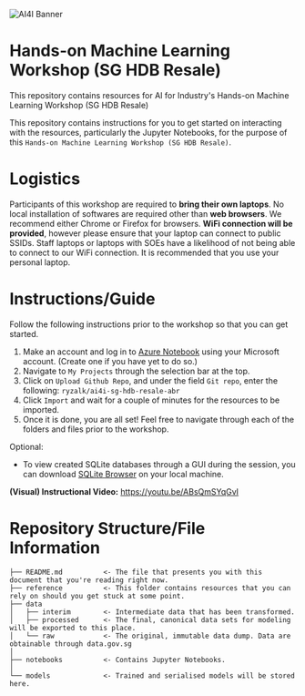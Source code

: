 ![AI4I Banner](https://gallery.mailchimp.com/f98d5ac0a3fbbdcdda35136ab/images/2002af76-5fd4-4185-9d49-28558b6b8772.png)
# Hands-on Machine Learning Workshop (SG HDB Resale)
This repository contains resources for AI for Industry's Hands-on Machine Learning Workshop (SG HDB Resale)

This repository contains instructions for you to get started on interacting with the resources, particularly the Jupyter Notebooks, for the purpose of this `Hands-on Machine Learning Workshop (SG HDB Resale)`.

# Logistics
Participants of this workshop are required to **bring their own laptops**. No local installation of softwares are required other than **web browsers**. We recommend either Chrome or Firefox for browsers. **WiFi connection will be provided**, however please ensure that your laptop can connect to public SSIDs. Staff laptops or laptops with SOEs have a likelihood of not being able to connect to our WiFi connection. It is recommended that you use your personal laptop.

# Instructions/Guide
Follow the following instructions prior to the workshop so that you can get started.

1. Make an account and log in to [Azure Notebook](https://notebooks.azure.com/) using your Microsoft account. (Create one if you have yet to do so.)
2. Navigate to `My Projects` through the selection bar at the top.
3. Click on `Upload Github Repo`, and under the field `Git repo`, enter the following: `ryzalk/ai4i-sg-hdb-resale-abr`
4. Click `Import` and wait for a couple of minutes for the resources to be imported.
5. Once it is done, you are all set! Feel free to navigate through each of the folders and files prior to the workshop.

Optional:
+ To view created SQLite databases through a GUI during the session, you can download [SQLite Browser](https://sqlitebrowser.org/dl/) on your local machine.

**(Visual) Instructional Video:**
https://youtu.be/ABsQmSYqGvI

# Repository Structure/File Information
```
├── README.md          <- The file that presents you with this document that you're reading right now.
├── reference          <- This folder contains resources that you can rely on should you get stuck at some point.
├── data
│   ├── interim        <- Intermediate data that has been transformed.
│   ├── processed      <- The final, canonical data sets for modeling will be exported to this place.
│   └── raw            <- The original, immutable data dump. Data are obtainable through data.gov.sg
│
├── notebooks          <- Contains Jupyter Notebooks.
│
└── models             <- Trained and serialised models will be stored here.
```